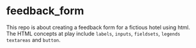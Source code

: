 # feedback_form
This repo is about creating a feedback form for a fictious hotel using html. The HTML concepts at play include `labels`, `inputs`, `fieldsets`, `legends` `textareas` and `button`.
